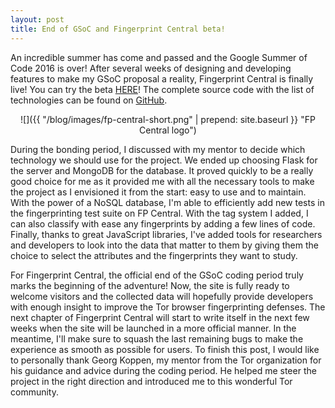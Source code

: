 ```yaml
---
layout: post
title: End of GSoC and Fingerprint Central beta!
---
```


An incredible summer has come and passed and the Google Summer of Code 2016 is over! 
After several weeks of designing and developing features to make my GSoC proposal a reality, Fingerprint Central is finally live! You can try the beta [HERE](https://fpcentral.irisa.fr/)! The complete source code with the list of technologies can be found on [GitHub](https://github.com/plaperdr/fp-central).

<div style="text-align:center" markdown="1">
![]({{ "/blog/images/fp-central-short.png" | prepend: site.baseurl }} "FP Central logo")
</div>

During the bonding period, I discussed with my mentor to decide which technology we should use for the project. We ended up choosing Flask for the server and MongoDB for the database. It proved quickly to be a really good choice for me as it provided me with all the necessary tools to make the project as I envisioned it from the start: easy to use and to maintain. With the power of a NoSQL database, I'm able  to efficiently add new tests in the fingerprinting test suite on FP Central. With the tag system I added, I can also classify with ease any fingerprints by adding a few lines of code. Finally, thanks to great JavaScript libraries, I've added tools for researchers and developers to look into the data that matter to them by giving them the choice to select the attributes and the fingerprints they want to study. 

For Fingerprint Central, the official end of the GSoC coding period truly marks the beginning of the adventure! Now, the site is fully ready to welcome visitors and the collected data will hopefully provide developers with enough insight to improve the Tor browser fingerprinting defenses. The next chapter of Fingerprint Central will start to write itself in the next few weeks when the site will be launched in a more official manner. In the meantime, I'll make sure to squash the last remaining bugs to make the experience as smooth as possible for users.
To finish this post, I would like to personally thank Georg Koppen, my mentor from the Tor organization for his guidance and advice during the coding period. He helped me steer the project in the right direction and introduced me to this wonderful Tor community.

